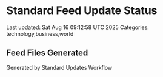 # Standard Feed Update Status
Last updated: Sat Aug 16 09:12:58 UTC 2025
Categories: technology,business,world

## Feed Files Generated

Generated by Standard Updates Workflow
